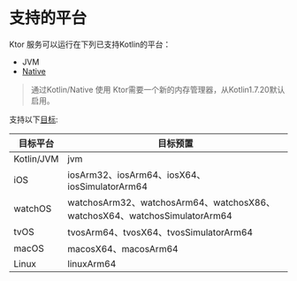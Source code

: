 # 支持的平台
Ktor 服务可以运行在下列已支持Kotlin的平台：
* JVM
* [Native](https://ktor.io/docs/native-server.html)

> 通过Kotlin/Native 使用 Ktor需要一个新的内存管理器，从Kotlin1.7.20默认启用。

支持以下[目标](https://kotlinlang.org/docs/multiplatform-dsl-reference.html#targets):

| 目标平台       | 目标预置                                                                  |
|------------|-----------------------------------------------------------------------|
| Kotlin/JVM | jvm                                                                   |
| iOS        | iosArm32、iosArm64、iosX64、iosSimulatorArm64                            |
| watchOS    | watchosArm32、watchosArm64、watchosX86、watchosX64、watchosSimulatorArm64 |
| tvOS       | tvosArm64、tvosX64、tvosSimulatorArm64                                  |
| macOS      | macosX64、macosArm64                                                   |
| Linux      | linuxArm64                                                            |                                                                  |


